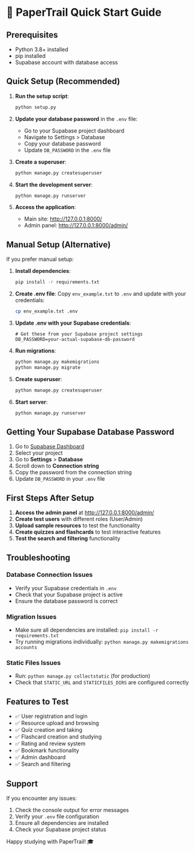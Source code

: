 # 🚀 PaperTrail Quick Start Guide

## Prerequisites
- Python 3.8+ installed
- pip installed
- Supabase account with database access

## Quick Setup (Recommended)

1. **Run the setup script**:
   ```bash
   python setup.py
   ```

2. **Update your database password** in the `.env` file:
   - Go to your Supabase project dashboard
   - Navigate to Settings > Database
   - Copy your database password
   - Update `DB_PASSWORD` in the `.env` file

3. **Create a superuser**:
   ```bash
   python manage.py createsuperuser
   ```

4. **Start the development server**:
   ```bash
   python manage.py runserver
   ```

5. **Access the application**:
   - Main site: http://127.0.0.1:8000/
   - Admin panel: http://127.0.0.1:8000/admin/

## Manual Setup (Alternative)

If you prefer manual setup:

1. **Install dependencies**:
   ```bash
   pip install -r requirements.txt
   ```

2. **Create .env file**:
   Copy `env_example.txt` to `.env` and update with your credentials:
   ```bash
   cp env_example.txt .env
   ```

3. **Update .env with your Supabase credentials**:
   ```env
   # Get these from your Supabase project settings
   DB_PASSWORD=your-actual-supabase-db-password
   ```

4. **Run migrations**:
   ```bash
   python manage.py makemigrations
   python manage.py migrate
   ```

5. **Create superuser**:
   ```bash
   python manage.py createsuperuser
   ```

6. **Start server**:
   ```bash
   python manage.py runserver
   ```

## Getting Your Supabase Database Password

1. Go to [Supabase Dashboard](https://supabase.com/dashboard)
2. Select your project
3. Go to **Settings** > **Database**
4. Scroll down to **Connection string**
5. Copy the password from the connection string
6. Update `DB_PASSWORD` in your `.env` file

## First Steps After Setup

1. **Access the admin panel** at http://127.0.0.1:8000/admin/
2. **Create test users** with different roles (User/Admin)
3. **Upload sample resources** to test the functionality
4. **Create quizzes and flashcards** to test interactive features
5. **Test the search and filtering** functionality

## Troubleshooting

### Database Connection Issues
- Verify your Supabase credentials in `.env`
- Check that your Supabase project is active
- Ensure the database password is correct

### Migration Issues
- Make sure all dependencies are installed: `pip install -r requirements.txt`
- Try running migrations individually: `python manage.py makemigrations accounts`

### Static Files Issues
- Run: `python manage.py collectstatic` (for production)
- Check that `STATIC_URL` and `STATICFILES_DIRS` are configured correctly

## Features to Test

- ✅ User registration and login
- ✅ Resource upload and browsing
- ✅ Quiz creation and taking
- ✅ Flashcard creation and studying
- ✅ Rating and review system
- ✅ Bookmark functionality
- ✅ Admin dashboard
- ✅ Search and filtering

## Support

If you encounter any issues:
1. Check the console output for error messages
2. Verify your `.env` file configuration
3. Ensure all dependencies are installed
4. Check your Supabase project status

Happy studying with PaperTrail! 🎓
